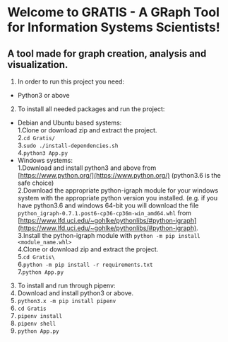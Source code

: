 # Welcome to GRATIS - A GRaph Tool for Information Systems Scientists!

## A tool made for graph creation, analysis and visualization.


1. In order to run this project you need:
 * Python3 or above

2. To install all needed packages and run the project:
 - Debian and Ubuntu based systems:  
  1.Clone or download zip and extract the project.  
  2.`cd Gratis/`  
  3.`sudo ./install-dependencies.sh`  
  4.`python3 App.py`
 - Windows systems:  
  1.Download and install python3 and above from [https://www.python.org/](https://www.python.org/) (python3.6 is the safe choice)  
  2.Download the appropriate python-igraph module for your windows system with the appropriate python version you installed. (e.g. if you have python3.6 and windows 64-bit you will download the file `python_igraph‑0.7.1.post6‑cp36‑cp36m‑win_amd64.whl` from [https://www.lfd.uci.edu/~gohlke/pythonlibs/#python-igraph](https://www.lfd.uci.edu/~gohlke/pythonlibs/#python-igraph).  
  3.Install the python-igraph module with `python -m pip install <module_name.whl>`  
  4.Clone or download zip and extract the project.  
  5.`cd Gratis\`  
  6.`python -m pip install -r requirements.txt`  
  7.`python App.py`

3. To install and run through pipenv:
 1. Download and install python3 or above.
 2. `python3.x -m pip install pipenv`
 3. `cd Gratis`
 4. `pipenv install`
 5. `pipenv shell`
 6. `python App.py`

